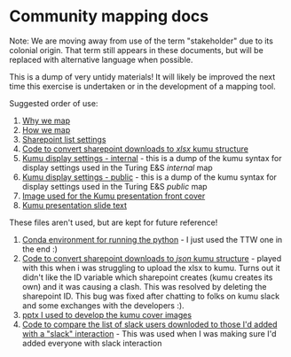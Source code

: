# Community mapping docs
Note: We are moving away from use of the term "stakeholder" due to its colonial origin. That term still appears in these documents, but will be replaced with alternative language when possible. 

This is a dump of very untidy materials! It will likely be improved the next time this exercise is undertaken or in the development of a mapping tool.

Suggested order of use:
1. [Why we map](./why-map.md)
2. [How we map](./how-we-map.md)
3. [Sharepoint list settings](./how-we-map-sharepoint-lists.md)
4. [Code to convert sharepoint downloads to *xlsx* kumu structure](./sharepoint-to-kumu-xlsx.py)
5. [Kumu display settings - internal](./kumu-display-settings-internal) - this is a dump of the kumu syntax for display settings used in the Turing E&S *internal* map
6. [Kumu display settings - public](./kumu-display-settings-internal) - this is a dump of the kumu syntax for display settings used in the Turing E&S *public* map
7. [Image used for the Kumu presentation front cover](./kumu-public-cover.png)
8. [Kumu presentation slide text](./kumu-descriptions.md)



These files aren't used, but are kept for future reference!
1. [Conda environment for running the python](./kumu-env.yml) - I just used the TTW one in the end :)
2. [Code to convert sharepoint downloads to *json* kumu structure](./sharepoint-to-kumu-json.py) - played with this when i was struggling to upload the xlsx to kumu. Turns out it didn't like the ID variable which sharepoint creates (kumu creates its own) and it was causing a clash. This was resolved by deleting the sharepoint ID. This bug was fixed after chatting to folks on kumu slack and some exchanges with the developers :).
3. [pptx I used to develop the kumu cover images](./images-dev.pptx)
4. [Code to compare the list of slack users downloded to those I'd added with a "slack" interaction](./compare-list-slack-sharepoint.py) - This was used when I was making sure I'd added everyone with slack interaction
